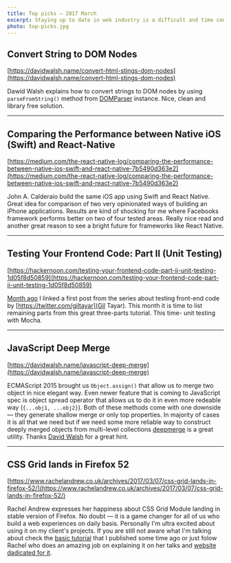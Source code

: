 ```yaml
---
title: Top picks — 2017 March
excerpt: Staying up to date in web industry is a difficult and time consuming task. I would like to share with you my top finds from the past month.
photo: top-picks.jpg
---
```


## Convert String to DOM Nodes

[https://davidwalsh.name/convert-html-stings-dom-nodes](https://davidwalsh.name/convert-html-stings-dom-nodes)

Dawid Walsh explains how to convert strings to DOM nodes by using `parseFromString()` method from [DOMParser](https://developer.mozilla.org/en-US/docs/Web/API/DOMParser) instance. Nice, clean and library free solution.

- - -

## Comparing the Performance between Native iOS (Swift) and React-Native

[https://medium.com/the-react-native-log/comparing-the-performance-between-native-ios-swift-and-react-native-7b5490d363e2](https://medium.com/the-react-native-log/comparing-the-performance-between-native-ios-swift-and-react-native-7b5490d363e2)

John A. Calderaio build the same iOS app using Swift and React Native. Great idea for comparison of two very opinionated ways of building an iPhone applications. Results are kind of shocking for me where Facebooks framework performs better on two of four tested areas. Really nice read and another great reason to see a bright future for frameworks like React Native.

- - -

## Testing Your Frontend Code: Part II (Unit Testing)

[https://hackernoon.com/testing-your-frontend-code-part-ii-unit-testing-1d05f8d50859](https://hackernoon.com/testing-your-frontend-code-part-ii-unit-testing-1d05f8d50859)

[Month ago](https://pawelgrzybek.com/top-picks-2017-february/) I linked a first post from the series about testing front-end code by [https://twitter.com/giltayar](Gil Tayar). This month it is time to list remaining parts from this great three-parts tutorial. This time- unit testing with Mocha.

- - -

## JavaScript Deep Merge

[https://davidwalsh.name/javascript-deep-merge](https://davidwalsh.name/javascript-deep-merge)

ECMAScript 2015 brought us `Object.assign()` that allow us to merge two object in nice elegant way. Even newer feature that is coming to JavaScript spec is object spread operator that allows us to do it in even more redeable way (`{...obj1, ...obj2}`). Both of these methods come with one downside — they generate shallow merge or only top properties. In majority of cases it is all that we need but if we need some more reliable way to construct deeply merged objects from multi-level collections [deepmerge](https://www.npmjs.com/package/deepmerge) is a great utility. Thanks [David Walsh](https://davidwalsh.name/javascript-deep-merge) for a great hint.

- - -

## CSS Grid lands in Firefox 52

[https://www.rachelandrew.co.uk/archives/2017/03/07/css-grid-lands-in-firefox-52/](https://www.rachelandrew.co.uk/archives/2017/03/07/css-grid-lands-in-firefox-52/)

Rachel Andrew expresses her happiness about CSS Grid Module landing in stable version of Firefox. No doubt — it is a game changer for all of us who build a web experiences on daily basis. Personally I'm ultra excited about using it on my client's projects. If you are still not aware what I'm talking about check the [basic tutorial](https://pawelgrzybek.com/lets-get-into-the-basics-of-css-grid-layout-model/) that I published some time ago or just folow Rachel who does an amazing job on explaining it on her talks and [website dadicated for it](https://thecssworkshop.com/).
